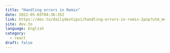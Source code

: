 ```yaml
---
title: "Handling errors in Remix"
date: 2022-05-03T04:36:35Z
link: https://dev.to/dailydevtips1/handling-errors-in-remix-2pnp?utm_medium=RSS&utm_source=news.12bit.vn
site: dev.to
language: English
category:
  - react
draft: false
---
```

